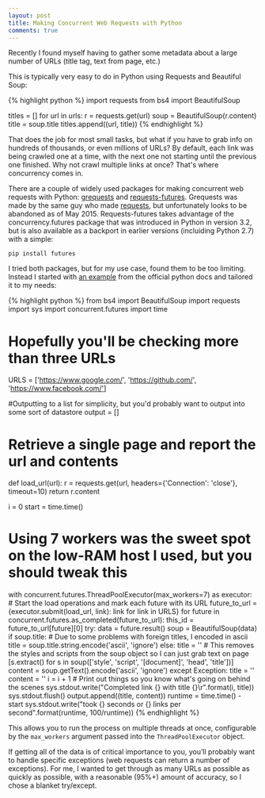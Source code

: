 ```yaml
---
layout: post
title: Making Concurrent Web Requests with Python
comments: true
---
```


Recently I found myself having to gather some metadata about a large number of URLs (title tag, text from page, etc.)

This is typically very easy to do in Python using Requests and Beautiful Soup:

{% highlight python %}
import requests
from bs4 import BeautifulSoup

titles = []
for url in urls:
    r = requests.get(url)
    soup = BeautifulSoup(r.content)
    title = soup.title
    titles.append((url, title))
{% endhighlight %}

That does the job for most small tasks, but what if you have to grab info on hundreds of thousands, or even millions of URLs?  By default, each link was being crawled one at a time, with the next one not starting until the previous one finished.  Why not crawl multiple links at once?  That's where concurrency comes in.

There are a couple of widely used packages for making concurrent web requests with Python: [grequests](https://github.com/kennethreitz/grequests) and [requests-futures](https://github.com/ross/requests-futures).  Grequests was made by the same guy who made [requests](http://docs.python-requests.org/en/latest/), but unfortunately looks to be abandoned as of May 2015.  Requests-futures takes advantage of the concurrency.futures package that was introduced in Python in version 3.2, but is also available as a backport in earlier versions (incluiding Python 2.7) with a simple:

 `pip install futures`

I tried both packages, but for my use case, found them to be too limiting.  Instead I started with [an example](https://docs.python.org/3/library/concurrent.futures.html#threadpoolexecutor-example) from the official python docs and tailored it to my needs:

{% highlight python %}
from bs4 import BeautifulSoup
import requests
import sys
import concurrent.futures
import time

# Hopefully you'll be checking more than three URLs
URLS = ['https://www.google.com/',
        'https://github.com/',
        'https://www.facebook.com/']

#Outputting to a list for simplicity, but you'd probably want to output into some sort of datastore
output = []

# Retrieve a single page and report the url and contents
def load_url(url):
    r = requests.get(url, headers={'Connection': 'close'}, timeout=10)
    return r.content

i = 0
start = time.time()
# Using 7 workers was the sweet spot on the low-RAM host I used, but you should tweak this
with concurrent.futures.ThreadPoolExecutor(max_workers=7) as executor:
        # Start the load operations and mark each future with its URL
            future_to_url = {executor.submit(load_url, link): link for link in URLS}
            for future in concurrent.futures.as_completed(future_to_url):
                this_id = future_to_url[future][0]
                try:
                    data = future.result()
                    soup = BeautifulSoup(data)
                    if soup.title:
                        # Due to some problems with foreign titles, I encoded in ascii
                        title = soup.title.string.encode('ascii', 'ignore')
                    else:
                        title = ''
                    # This removes the styles and scripts from the soup object so I can just grab text on page
                    [s.extract() for s in soup(['style', 'script', '[document]', 'head', 'title'])]
                    content = soup.getText().encode('ascii', 'ignore')
                except Exception:
                    title = ''
                    content = ''
                i = i + 1
                # Print out things so you know what's going on behind the scenes
                sys.stdout.write("Completed link {} with title {}\r".format(i, title))
                sys.stdout.flush()
                output.append((title, content))
        runtime = time.time() - start
        sys.stdout.write("took {} seconds or {} links per second".format(runtime, 100/runtime))
{% endhighlight %}

This allows you to run the process on multiple threads at once, configurable by the `max_workers` argument passed into the  `ThreadPoolExecutor` object.

If getting all of the data is of critical importance to you, you’ll probably want to handle specific exceptions (web requests can return a number of exceptions).  For me, I wanted to get through as many URLs as possible as quickly as possible, with a reasonable (95%+) amount of accuracy, so I chose a blanket try/except.
